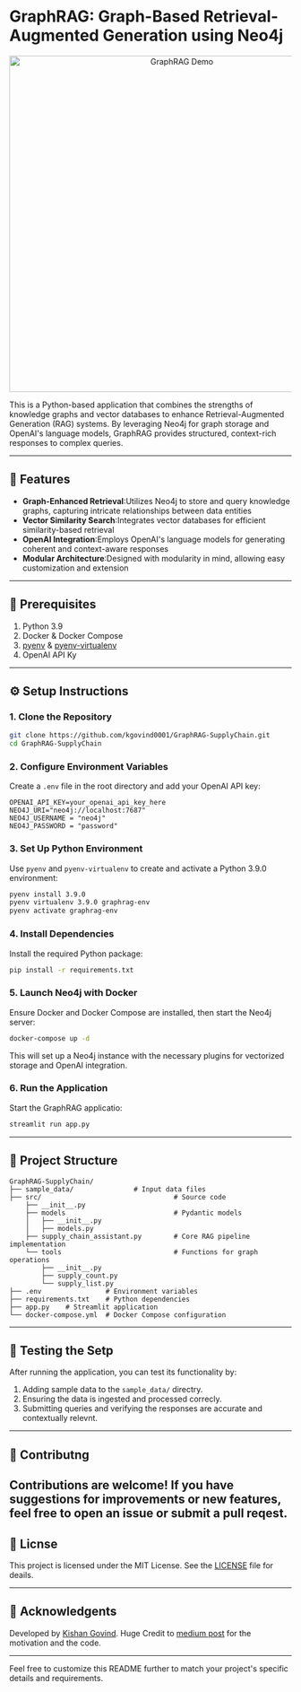 # GraphRAG: Graph-Based Retrieval-Augmented Generation using Neo4j

<p align="center">
  <img src="assets/demo.gif" alt="GraphRAG Demo" width="600"/>
</p>

This is a Python-based application that combines the strengths of knowledge graphs and vector databases to enhance Retrieval-Augmented Generation (RAG) systems. By leveraging Neo4j for graph storage and OpenAI's language models, GraphRAG provides structured, context-rich responses to complex queries.

---

## 🚀 Features

- **Graph-Enhanced Retrieval**:Utilizes Neo4j to store and query knowledge graphs, capturing intricate relationships between data entities
- **Vector Similarity Search**:Integrates vector databases for efficient similarity-based retrieval
- **OpenAI Integration**:Employs OpenAI's language models for generating coherent and context-aware responses
- **Modular Architecture**:Designed with modularity in mind, allowing easy customization and extension

---

## 🧰 Prerequisites

 1. Python 3.9
 2. Docker & Docker Compose 
 3. [pyenv](https://github.com/pyenv/pyenv) & [pyenv-virtualenv](https://github.com/pyenv/pyenv-virtualenv)
 4. OpenAI API Ky

---

## ⚙️ Setup Instructions

### 1. Clone the Repository

```bash
git clone https://github.com/kgovind0001/GraphRAG-SupplyChain.git
cd GraphRAG-SupplyChain
```


### 2. Configure Environment Variables
Create a `.env` file in the root directory and add your OpenAI API key:

```env
OPENAI_API_KEY=your_openai_api_key_here
NEO4J_URI="neo4j://localhost:7687"
NEO4J_USERNAME = "neo4j"
NEO4J_PASSWORD = "password"
```


### 3. Set Up Python Environment
Use `pyenv` and `pyenv-virtualenv` to create and activate a Python 3.9.0 environment:

```bash
pyenv install 3.9.0
pyenv virtualenv 3.9.0 graphrag-env
pyenv activate graphrag-env
```


### 4. Install Dependencies
Install the required Python package:

```bash
pip install -r requirements.txt
```


### 5. Launch Neo4j with Docker
Ensure Docker and Docker Compose are installed, then start the Neo4j server:

```bash
docker-compose up -d
```

This will set up a Neo4j instance with the necessary plugins for vectorized storage and OpenAI integration.

### 6. Run the Application
Start the GraphRAG applicatio:

```bash
streamlit run app.py
```

---

## 📁 Project Structure

```plaintext
GraphRAG-SupplyChain/
├── sample_data/               # Input data files
├── src/                                 # Source code
    ├── __init__.py
    ├── models                           # Pydantic models
    │   ├── __init__.py
    │   ├── models.py
    ├── supply_chain_assistant.py        # Core RAG pipeline implementation
    └── tools                            # Functions for graph operations
        ├── __init__.py
        ├── supply_count.py
        └── supply_list.py
├── .env                # Environment variables
├── requirements.txt    # Python dependencies
├── app.py    # Streamlit application
└── docker-compose.yml  # Docker Compose configuration
```

---

## 🧪 Testing the Setp

After running the application, you can test its functionality by:
1. Adding sample data to the `sample_data/` directry.
2. Ensuring the data is ingested and processed correcly.
3. Submitting queries and verifying the responses are accurate and contextually relevnt.

---

## 🤝 Contributng

Contributions are welcome! If you have suggestions for improvements or new features, feel free to open an issue or submit a pull reqest.
---

## 📄 Licnse

This project is licensed under the MIT License. See the [LICENSE](https://github.com/kgovind0001/GraphRAG-SupplyChain/blob/main/LICENSE) file for deails.

---

## 🙌 Acknowledgents

Developed by [Kishan Govind](https://github.com/kgovind0001).
Huge Credit to [medium post](https://medium.com/globant/langgraph-ai-agents-with-neo4j-knowledge-graph-7e688888f547) for the motivation and the code. 

---

Feel free to customize this README further to match your project's specific details and requirements. 